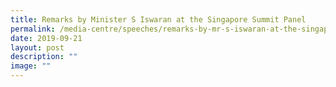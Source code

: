 ```yaml
---
title: Remarks by Minister S Iswaran at the Singapore Summit Panel
permalink: /media-centre/speeches/remarks-by-mr-s-iswaran-at-the-singapore-summit-panel-session/
date: 2019-09-21
layout: post
description: ""
image: ""
---
```

